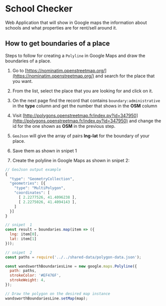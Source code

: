 # School Checker

Web Application that will show in Google maps the information about schools and what properties are for rent/sell around it.

## How to get boundaries of a place

Steps to follow for creating a `Polyline` in Google Maps and draw the boundaries of a place.

1. Go to [https://nominatim.openstreetmap.org/](https://nominatim.openstreetmap.org/) and search for the place that you want.

2. From the list, select the place that you are looking for and click on it.

3. On the next page find the record that contains `boundary:administrative` in the **type** column and get the number that shows in the **OSM** column

4. Visit [http://polygons.openstreetmap.fr/index.py?id=347950](http://polygons.openstreetmap.fr/index.py?id=347950) and change the id for the one shown as **OSM** in the previous step.

5. `GeoJson` will give the array of pairs **lng-lat** for the boundary of your place.

6. Save them as shown in snipet 1

7. Create the polyline in Google Maps as shown in snipet 2:

```js
// GeoJson output example
{
  "type": "GeometryCollection",
  "geometries": [{
    "type": "MultiPolygon",
    "coordinates": [
      [ 2.2277526, 41.4096238 ],
      [ 2.2275026, 41.4094143 ],
    ]
  }]
}

// snipet  1
const result = boundaries.map(item => ({
  lng: item[0],
  lat: item[1]
}));

// snipet  2
const paths = require('../../shared-data/polygon-data.json');

const wandsworthBoundariesLine = new google.maps.Polyline({
  path: paths,
  strokeColor: '#EF476F',
  strokeWeight: 4,
});

// Draw the polygon on the desired map instance
wandsworthBoundariesLine.setMap(map);
```
